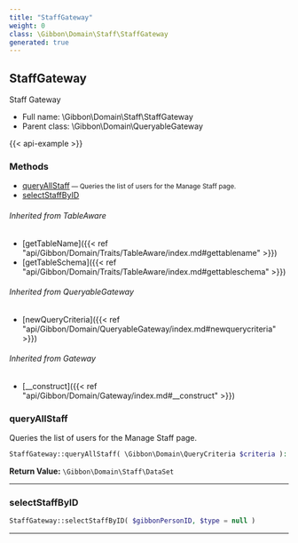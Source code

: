 ```yaml
---
title: "StaffGateway"
weight: 0
class: \Gibbon\Domain\Staff\StaffGateway
generated: true
---
```


## StaffGateway

Staff Gateway



* Full name: \Gibbon\Domain\Staff\StaffGateway
* Parent class: \Gibbon\Domain\QueryableGateway

{{< api-example >}} 



### Methods

- [queryAllStaff](#queryallstaff)<small> — Queries the list of users for the Manage Staff page.</small>
- [selectStaffByID](#selectstaffbyid)




###### Inherited from TableAware
- [getTableName]({{< ref "api/Gibbon/Domain/Traits/TableAware/index.md#gettablename" >}})
- [getTableSchema]({{< ref "api/Gibbon/Domain/Traits/TableAware/index.md#gettableschema" >}})

###### Inherited from QueryableGateway
- [newQueryCriteria]({{< ref "api/Gibbon/Domain/QueryableGateway/index.md#newquerycriteria" >}})

###### Inherited from Gateway
- [__construct]({{< ref "api/Gibbon/Domain/Gateway/index.md#__construct" >}})



### queryAllStaff

Queries the list of users for the Manage Staff page.

```php
StaffGateway::queryAllStaff( \Gibbon\Domain\QueryCriteria $criteria ): \Gibbon\Domain\Staff\DataSet
```






**Return Value:**
`\Gibbon\Domain\Staff\DataSet`  



---

### selectStaffByID



```php
StaffGateway::selectStaffByID( $gibbonPersonID, $type = null )
```









---

